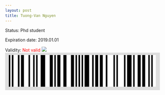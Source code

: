 ```yaml
---
layout: post
title: Tuong-Van Nguyen
---
```


Status: Phd student

Expiration date: 2019.01.01

Validity: <font color="red"> Not valid</font> 
![](/members/img/Tuong-Van_Nguyen.png)
![](/members/img/bar.png)
